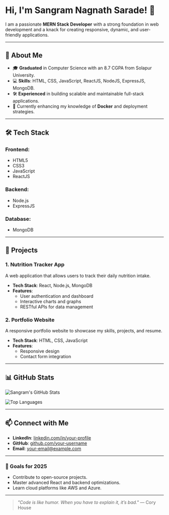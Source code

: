 # Hi, I'm Sangram Nagnath Sarade! 👋

I am a passionate **MERN Stack Developer** with a strong foundation in web development and a knack for creating responsive, dynamic, and user-friendly applications.

---

## 🚀 About Me

- 🎓 **Graduated** in Computer Science with an 8.7 CGPA from Solapur University.
- 💻 **Skills**: HTML, CSS, JavaScript, ReactJS, NodeJS, ExpressJS, MongoDB.
- 🛠️ **Experienced** in building scalable and maintainable full-stack applications.
- 🌱 Currently enhancing my knowledge of **Docker** and deployment strategies.

---

## 🛠️ Tech Stack

### **Frontend**:
- HTML5
- CSS3
- JavaScript
- ReactJS

### **Backend**:
- Node.js
- ExpressJS

### **Database**:
- MongoDB

---

## 📂 Projects

### 1. Nutrition Tracker App
A web application that allows users to track their daily nutrition intake.

- **Tech Stack**: React, Node.js, MongoDB
- **Features**:
  - User authentication and dashboard
  - Interactive charts and graphs
  - RESTful APIs for data management

### 2. Portfolio Website
A responsive portfolio website to showcase my skills, projects, and resume.

- **Tech Stack**: HTML, CSS, JavaScript
- **Features**:
  - Responsive design
  - Contact form integration

---

## 📊 GitHub Stats

![Sangram's GitHub Stats](https://github-readme-stats.vercel.app/api?username=your-username&show_icons=true&theme=radical)

![Top Languages](https://github-readme-stats.vercel.app/api/top-langs/?username=your-username&layout=compact&theme=radical)

---

## 📫 Connect with Me

- **LinkedIn**: [linkedin.com/in/your-profile](https://linkedin.com/in/your-profile)
- **GitHub**: [github.com/your-username](https://github.com/your-username)
- **Email**: [your-email@example.com](mailto:your-email@example.com)

---

### 🎯 Goals for 2025

- Contribute to open-source projects.
- Master advanced React and backend optimizations.
- Learn cloud platforms like AWS and Azure.

---

> *"Code is like humor. When you have to explain it, it’s bad."* — Cory House
